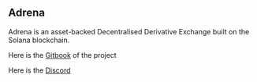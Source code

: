 ## Adrena

Adrena is an asset-backed Decentralised Derivative Exchange built on the Solana blockchain.

Here is the [Gitbook]([https://link-url-here.org](https://app.gitbook.com/o/DR8o6dMfEDmyhzH0OIxj/s/SrdLcmUOicAVBsHQeHAa/organisation/vision)) of the project

Here is the [Discord]()
